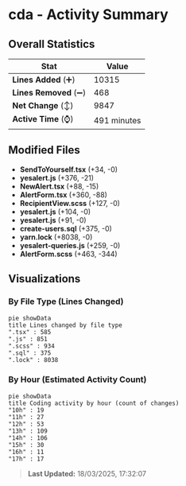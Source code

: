 # cda - Activity Summary 

## Overall Statistics

| Stat                   | Value                                                             |
| ---------------------- | ----------------------------------------------------------------- |
| **Lines Added** (➕)   | 10315                                          |
| **Lines Removed** (➖) | 468                                        |
| **Net Change** (↕)    | 9847                |
| **Active Time** (⌚)   | 491 minutes |


## Modified Files
- **SendToYourself.tsx** (+34, -0)
- **yesalert.js** (+376, -21)
- **NewAlert.tsx** (+88, -15)
- **AlertForm.tsx** (+360, -88)
- **RecipientView.scss** (+127, -0)
- **yesalert.js** (+104, -0)
- **yesalert.js** (+91, -0)
- **create-users.sql** (+375, -0)
- **yarn.lock** (+8038, -0)
- **yesalert-queries.js** (+259, -0)
- **AlertForm.scss** (+463, -344)

## Visualizations

### By File Type (Lines Changed)

```mermaid
pie showData
title Lines changed by file type
".tsx" : 585
".js" : 851
".scss" : 934
".sql" : 375
".lock" : 8038
```

### By Hour (Estimated Activity Count)

```mermaid
pie showData
title Coding activity by hour (count of changes)
"10h" : 19
"11h" : 27
"12h" : 53
"13h" : 109
"14h" : 106
"15h" : 30
"16h" : 11
"17h" : 17
```


> **Last Updated:** 18/03/2025, 17:32:07